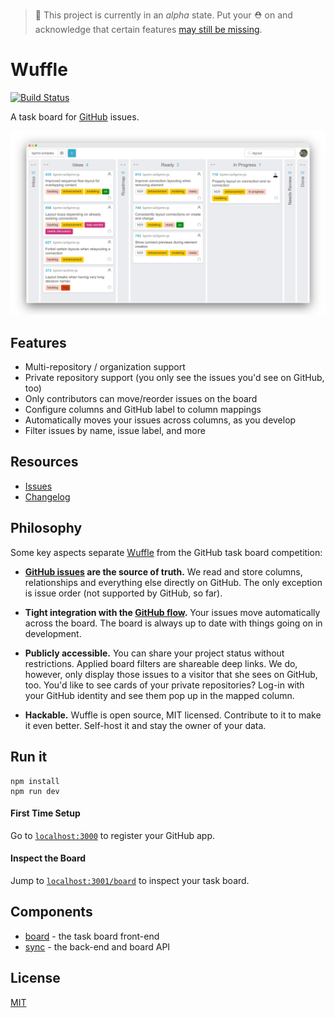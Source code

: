 > :construction: This project is currently in an _alpha_ state. Put your :rescue_worker_helmet: on and acknowledge that certain features [may still be missing](https://github.com/nikku/wuffle/issues).


# Wuffle

[![Build Status](https://travis-ci.com/nikku/wuffle.svg?branch=master)](https://travis-ci.com/nikku/wuffle)

A task board for [GitHub](https://github.com) issues.

![Wuffle Screenshot](./docs/screenshot.png)


## Features

* Multi-repository / organization support
* Private repository support (you only see the issues you'd see on GitHub, too)
* Only contributors can move/reorder issues on the board
* Configure columns and GitHub label to column mappings
* Automatically moves your issues across columns, as you develop
* Filter issues by name, issue label, and more


## Resources

* [Issues](https://github.com/nikku/wuffle/issues)
* [Changelog](./CHANGELOG.md)


## Philosophy

Some key aspects separate [Wuffle](https://github.com/nikku/wuffle) from the GitHub task board competition:

* __[GitHub issues](https://guides.github.com/features/issues/) are the source of truth.__ We read and store columns, relationships and everything else directly on GitHub. The only exception is issue order (not supported by GitHub, so far).

* __Tight integration with the [GitHub flow](https://guides.github.com/introduction/flow/).__ Your issues move automatically across the board. The board is always up to date with things going on in development.

* __Publicly accessible.__ You can share your project status without restrictions. Applied board filters are shareable deep links. We do, however, only display those issues to a visitor that she sees on GitHub, too. You'd like to see cards of your private repositories? Log-in with your GitHub identity and see them pop up in the mapped column.

* __Hackable.__ Wuffle is open source, MIT licensed. Contribute to it to make it even better. Self-host it and stay the owner of your data.


## Run it

```
npm install
npm run dev
```

#### First Time Setup

Go to [`localhost:3000`](http://localhost:3000) to register your GitHub app.

#### Inspect the Board

Jump to [`localhost:3001/board`](http://localhost:3001/board) to inspect your task board.


## Components

* [board](./packages/board) - the task board front-end
* [sync](./packages/sync) - the back-end and board API


## License

[MIT](LICENSE)
